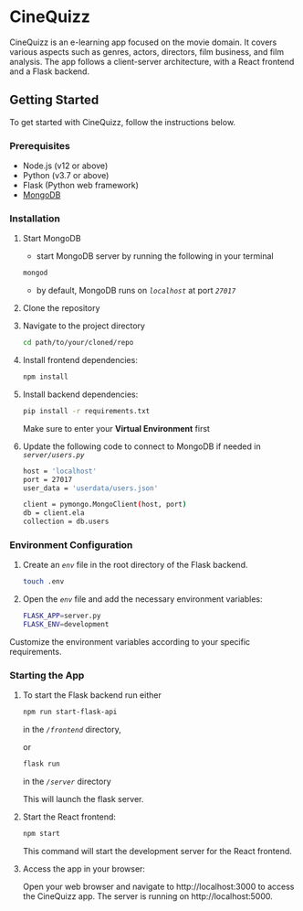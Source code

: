 # CineQuizz

CineQuizz is an e-learning app focused on the movie domain. It covers various aspects such as genres, actors, directors, 
film business, and film analysis. The app follows a client-server architecture, with a React frontend and a Flask backend.

## Getting Started

To get started with CineQuizz, follow the instructions below.

### Prerequisites

- Node.js (v12 or above)
- Python (v3.7 or above)
- Flask (Python web framework)
- [MongoDB](https://www.mongodb.com/try/download/community)

### Installation

1. Start MongoDB
   - start MongoDB server by running the following in your terminal

   ```bash
   mongod
   ```

   - by default, MongoDB runs on *`localhost`* at port *`27017`*
2. Clone the repository
3. Navigate to the project directory
   ```bash
   cd path/to/your/cloned/repo
   ```
 
4. Install frontend dependencies:

    ```bash
    npm install
   ```
 
5. Install backend dependencies:

    ```bash
    pip install -r requirements.txt
    ```
   Make sure to enter your **Virtual Environment** first
6. Update the following code to connect to MongoDB if needed in *`server/users.py`* 

   ```bash
   host = 'localhost'
   port = 27017
   user_data = 'userdata/users.json'

   client = pymongo.MongoClient(host, port)
   db = client.ela
   collection = db.users
   ```
   

### Environment Configuration

1. Create an *`env`* file in the root directory of the Flask backend.

   ```bash
   touch .env
   ```
   
2. Open the *`env`* file and add the necessary environment variables:

   ```bash
   FLASK_APP=server.py
   FLASK_ENV=development
   ```

Customize the environment variables according to your specific requirements.
### Starting the App

1. To start the Flask backend run either

    ```bash
    npm run start-flask-api
   ```
    
    in the *`/frontend`* directory,
    
    or

    ```bash
    flask run
   ```
   in the *`/server`* directory
   
   This will launch the flask server.

2. Start the React frontend:

    ```bash
    npm start
   ```
   This command will start the development server for the React frontend.
3. Access the app in your browser:

    Open your web browser and navigate to http://localhost:3000 to access the CineQuizz app.
    The server is running on http://localhost:5000. 



